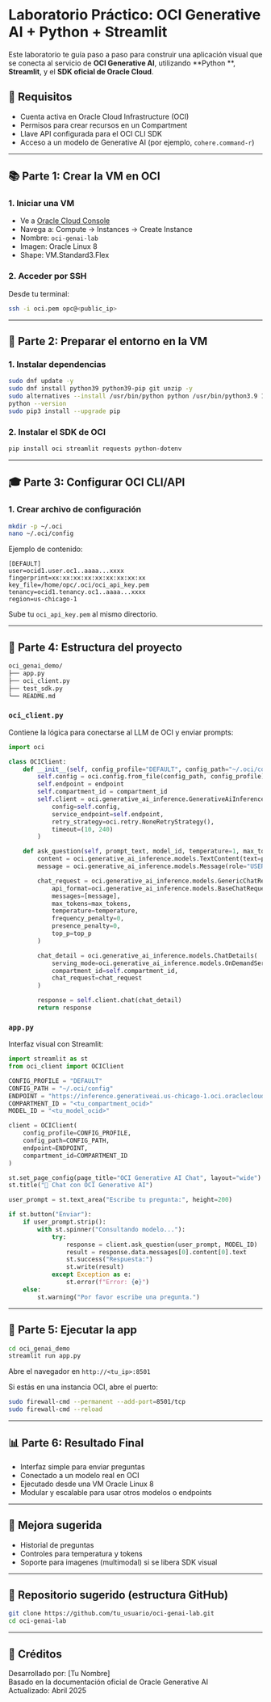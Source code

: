 # Laboratorio Práctico: OCI Generative AI + Python + Streamlit

Este laboratorio te guía paso a paso para construir una aplicación visual que se conecta al servicio de **OCI Generative AI**, utilizando **Python **, **Streamlit**, y el **SDK oficial de Oracle Cloud**.

## 🔹 Requisitos

- Cuenta activa en Oracle Cloud Infrastructure (OCI)
- Permisos para crear recursos en un Compartment
- Llave API configurada para el OCI CLI SDK
- Acceso a un modelo de Generative AI (por ejemplo, `cohere.command-r`)

---

## 📚 Parte 1: Crear la VM en OCI

### 1. Iniciar una VM
- Ve a [Oracle Cloud Console](https://cloud.oracle.com/)
- Navega a: Compute → Instances → Create Instance
- Nombre: `oci-genai-lab`
- Imagen: Oracle Linux 8
- Shape: VM.Standard3.Flex

### 2. Acceder por SSH
Desde tu terminal:
```bash
ssh -i oci.pem opc@<public_ip>
```

---

## 📅 Parte 2: Preparar el entorno en la VM

### 1. Instalar dependencias
```bash
sudo dnf update -y
sudo dnf install python39 python39-pip git unzip -y
sudo alternatives --install /usr/bin/python python /usr/bin/python3.9 1
python --version
sudo pip3 install --upgrade pip
```

### 2. Instalar el SDK de OCI
```bash
pip install oci streamlit requests python-dotenv
```

---

## 🎓 Parte 3: Configurar OCI CLI/API

### 1. Crear archivo de configuración
```bash
mkdir -p ~/.oci
nano ~/.oci/config
```
Ejemplo de contenido:
```
[DEFAULT]
user=ocid1.user.oc1..aaaa...xxxx
fingerprint=xx:xx:xx:xx:xx:xx:xx:xx:xx
key_file=/home/opc/.oci/oci_api_key.pem
tenancy=ocid1.tenancy.oc1..aaaa...xxxx
region=us-chicago-1
```

Sube tu `oci_api_key.pem` al mismo directorio.

---

## 📂 Parte 4: Estructura del proyecto

```bash
oci_genai_demo/
├── app.py
├── oci_client.py
├── test_sdk.py
└── README.md
```

### `oci_client.py`
Contiene la lógica para conectarse al LLM de OCI y enviar prompts:
```python
import oci

class OCIClient:
    def __init__(self, config_profile="DEFAULT", config_path="~/.oci/config", endpoint=None, compartment_id=None):
        self.config = oci.config.from_file(config_path, config_profile)
        self.endpoint = endpoint
        self.compartment_id = compartment_id
        self.client = oci.generative_ai_inference.GenerativeAiInferenceClient(
            config=self.config,
            service_endpoint=self.endpoint,
            retry_strategy=oci.retry.NoneRetryStrategy(),
            timeout=(10, 240)
        )

    def ask_question(self, prompt_text, model_id, temperature=1, max_tokens=600, top_p=0.75):
        content = oci.generative_ai_inference.models.TextContent(text=prompt_text)
        message = oci.generative_ai_inference.models.Message(role="USER", content=[content])

        chat_request = oci.generative_ai_inference.models.GenericChatRequest(
            api_format=oci.generative_ai_inference.models.BaseChatRequest.API_FORMAT_GENERIC,
            messages=[message],
            max_tokens=max_tokens,
            temperature=temperature,
            frequency_penalty=0,
            presence_penalty=0,
            top_p=top_p
        )

        chat_detail = oci.generative_ai_inference.models.ChatDetails(
            serving_mode=oci.generative_ai_inference.models.OnDemandServingMode(model_id=model_id),
            compartment_id=self.compartment_id,
            chat_request=chat_request
        )

        response = self.client.chat(chat_detail)
        return response
```

### `app.py`
Interfaz visual con Streamlit:
```python
import streamlit as st
from oci_client import OCIClient

CONFIG_PROFILE = "DEFAULT"
CONFIG_PATH = "~/.oci/config"
ENDPOINT = "https://inference.generativeai.us-chicago-1.oci.oraclecloud.com"
COMPARTMENT_ID = "<tu_compartment_ocid>"
MODEL_ID = "<tu_model_ocid>"

client = OCIClient(
    config_profile=CONFIG_PROFILE,
    config_path=CONFIG_PATH,
    endpoint=ENDPOINT,
    compartment_id=COMPARTMENT_ID
)

st.set_page_config(page_title="OCI Generative AI Chat", layout="wide")
st.title("🧐 Chat con OCI Generative AI")

user_prompt = st.text_area("Escribe tu pregunta:", height=200)

if st.button("Enviar"):
    if user_prompt.strip():
        with st.spinner("Consultando modelo..."):
            try:
                response = client.ask_question(user_prompt, MODEL_ID)
                result = response.data.messages[0].content[0].text
                st.success("Respuesta:")
                st.write(result)
            except Exception as e:
                st.error(f"Error: {e}")
    else:
        st.warning("Por favor escribe una pregunta.")
```

---

## 🔄 Parte 5: Ejecutar la app

```bash
cd oci_genai_demo
streamlit run app.py
```
Abre el navegador en `http://<tu_ip>:8501`

Si estás en una instancia OCI, abre el puerto:
```bash
sudo firewall-cmd --permanent --add-port=8501/tcp
sudo firewall-cmd --reload
```

---

## 📊 Parte 6: Resultado Final

- Interfaz simple para enviar preguntas
- Conectado a un modelo real en OCI
- Ejecutado desde una VM Oracle Linux 8
- Modular y escalable para usar otros modelos o endpoints

---

## 🌟 Mejora sugerida

- Historial de preguntas
- Controles para temperatura y tokens
- Soporte para imagenes (multimodal) si se libera SDK visual

---

## 🔗 Repositorio sugerido (estructura GitHub)

```bash
git clone https://github.com/tu_usuario/oci-genai-lab.git
cd oci-genai-lab
```

---

## 📅 Créditos

Desarrollado por: [Tu Nombre]  
Basado en la documentación oficial de Oracle Generative AI  
Actualizado: Abril 2025

